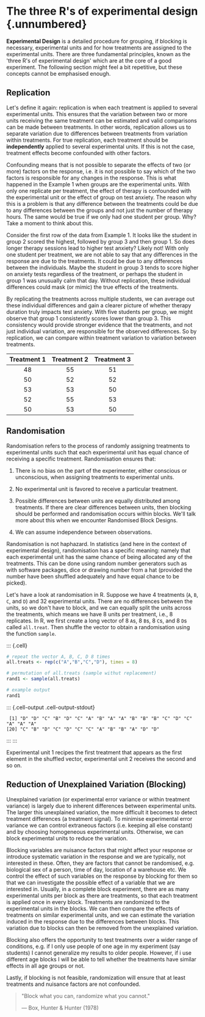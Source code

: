 # The three R's of experimental design {.unnumbered}

**Experimental Design** is a detailed procedure for grouping, if blocking is necessary, experimental units and for how treatments are assigned to the experimental units. There are three fundamental principles, known as the 'three R's of experimental design' which are at the core of a good experiment. The following section might feel a bit repetitive, but these concepts cannot be emphasised enough.

## Replication

Let's define it again: replication is when each treatment is applied to several experimental units. This ensures that the variation between two or more units receiving the same treatment can be estimated and valid comparisons can be made between treatments. In other words, replication allows us to separate variation due to differences between treatments from variation within treatments. For true replication, each treatment should be **independently** applied to several experimental units. If this is not the case, treatment effects become confounded with other factors.

Confounding means that is not possible to separate the effects of two (or more) factors on the response, i.e. it is not possible to say which of the two factors is responsible for any changes in the response. This is what happened in the Example 1 when groups are the experimental units. With only one replicate per treatment, the effect of therapy is confounded with the experimental unit or the effect of group on test anxiety. The reason why this is a problem is that any difference between the treatments could be due to any differences between the groups and not just the number of therapy hours. The same would be true if we only had one student per group. Why? Take a moment to think about this.

Consider the first row of the data from Example 1. It looks like the student in group 2 scored the highest, followed by group 3 and then group 1. So does longer therapy sessions lead to higher test anxiety? Likely not! With only one student per treatment, we are not able to say that any differences in the response are due to the treatments. It could be due to any differences between the individuals. Maybe the student in group 3 tends to score higher on anxiety tests regardless of the treatment, or perhaps the student in group 1 was unusually calm that day. Without replication, these individual differences could mask (or mimic) the true effects of the treatments.

By replicating the treatments across multiple students, we can average out these individual differences and gain a clearer picture of whether therapy duration truly impacts test anxiety. With five students per group, we might observe that group 1 consistently scores lower than group 3. This consistency would provide stronger evidence that the treatments, and not just individual variation, are responsible for the observed differences. So by replication, we can compare within treatment variation to variation between treatments.

| Treatment 1 | Treatment 2 | Treatment 3 |
|:-----------:|:-----------:|:-----------:|
|     48      |     55      |     51      |
|     50      |     52      |     52      |
|     53      |     53      |     50      |
|     52      |     55      |     53      |
|     50      |     53      |     50      |

<!-- ::: {.callout-tip icon="false"} -->
<!-- ## Example 3.1 -->

<!-- Maybe the co2 uptake data? -->
<!-- ::: -->

## Randomisation

Randomisation refers to the process of randomly assigning treatments to experimental units such that each experimental unit has equal chance of receiving a specific treatment. Randomisation ensures that:

1.  There is no bias on the part of the experimenter, either conscious or unconscious, when assigning treatments to experimental units.

2.  No experimental unit is favored to receive a particular treatment.

3.  Possible differences between units are equally distributed among treatments. If there are clear differences between units, then blocking should be performed and randomisation occurs within blocks. We'll talk more about this when we encounter Randomised Block Designs. 

4.  We can assume independence between observations.

Randomisation is not haphazard. In statistics (and here in the context of experimental design), randomisation has a specific meaning: namely that each experimental unit has the same chance of being allocated any of the treatments. This can be done using random number generators such as with software packages, dice or drawing number from a hat (provided the number have been shuffled adequately and have equal chance to be picked).

Let's have a look at randomisation in R. Suppose we have 4 treatments (`A`, `B`, `C`, and `D`) and 32 experimental units. There are no differences between the units, so we don't have to block, and we can equally split the units across the treatments, which means we have 8 units per treatment, i.e., 8 replicates. In R, we first create a long vector of 8 `A`s, 8 `B`s, 8 `C`s, and 8 `D`s called `all.treat`. Then shuffle the vector to obtain a randomisation using the function `sample`.






::: {.cell}

```{.r .cell-code}
# repeat the vector A, B, C, D 8 times 
all.treats <- rep(c("A","B","C","D"), times = 8)

# permutation of all.treats (sample withut replacement)
rand1 <- sample(all.treats)

# example output
rand1
```

::: {.cell-output .cell-output-stdout}

```
 [1] "D" "D" "C" "B" "D" "C" "A" "B" "A" "A" "B" "B" "B" "C" "D" "C" "A" "A" "A"
[20] "C" "B" "D" "C" "D" "C" "C" "A" "B" "B" "A" "D" "D"
```


:::
:::






Experimental unit 1 recipes the first treatment that appears as the first element in the shuffled vector, experimental unit 2 receives the second and so on.

## Reduction of Unexplained Variation (Blocking)

Unexplained variation (or experimental error variance or within treatment variance) is largely due to inherent differences between experimental units. The larger this unexplained variation, the more difficult it becomes to detect treatment differences (a treatment signal). To minimise experimental error variance we can control extraneous factors (i.e. keeping all else constant) and by choosing homogeneous experimental units. Otherwise, we can block experimental units to reduce the variation.

Blocking variables are nuisance factors that might affect your response or introduce systematic variation in the response and we are typically, not interested in these. Often, they are factors that cannot be randomised, e.g. biological sex of a person, time of day, location of a warehouse etc. We control the effect of such variables on the response by blocking for them so that we can investigate the possible effect of a variable that we are interested in. Usually, in a complete block experiment, there are as many experimental units per block as there are treatments, so that each treatment is applied once in every block. Treatments are randomized to the experimental units in the blocks. We can then compare the effects of treatments on similar experimental units, and we can estimate the variation induced in the response due to the differences between blocks. This variation due to blocks can then be removed from the unexplained variation.

Blocking also offers the opportunity to test treatments over a wider range of conditions, e.g. if I only use people of one age in my experiment (say students) I cannot generalize my results to older people. However, if i use different age blocks I will be able to tell whether the treatments have similar effects in all age groups or not.

Lastly, if blocking is not feasible, randomization will ensure that at least treatments and nuisance factors are not confounded.

> "Block what you can, randomize what you cannot."
>
> — Box, Hunter & Hunter (1978)
